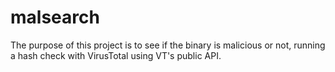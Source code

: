 # malsearch
The purpose of this project is to see if the binary is malicious or not, running a hash check with VirusTotal using VT's public API.
